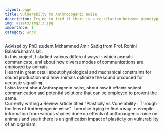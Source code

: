 ```yaml
---
layout: page
title: Vulnerabilty to Anthropogenic noise
description: Trying to find if there is a correlation between phenotypic plasticity and vulnerability to anthropogenic noise. 
img: assets/img/13.jpg
importance: 1
category: work
---
```

Advised by PhD student Mohammed Amir Sadiq from Prof. Rohini Balakrishnan's lab. <br>
In this project, I studied various different ways in which animals communicate, and about how diverse modes of communications are employed by animals. <br>
I learnt in great detail about physiological and mechanical constraints for sound production and how animals optimize the sound produced for acoustic signalling. <br>
I also learnt about Anthropogenic noise, about how it effects animal communication and potential solutions that can be employed to prevent the same.<br>
Currently writing a Review Article titled "Plasticity vs Vunerability : Through the lens of Anthropogenic noise". I am also trying to find a way to compile information from various studies done on effects of anthropogenic noise on animals and see if there is a signification impact of plasticity on vulnerability of an organism.<br>
